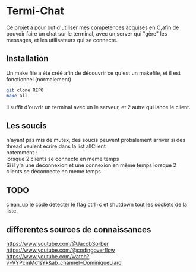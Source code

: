 # Termi-Chat

Ce projet a pour but d'utiliser mes competences acquises en C,afin de pouvoir faire un chat sur le terminal, avec un server qui "gère" les messages, et les utilisateurs qui se connecte. 

## Installation

Un make file a été créé afin de découvrir ce qu'est un makefile, et il est fonctionnel (normalement)

```bash
git clone REPO
make all
```
Il suffit d'ouvrir un terminal avec un le serveur, et 2 autre qui lance le client.

## Les soucis



n'ayant pas mis de mutex, des soucis peuvent probalement arriver si des thread veulent ecrire dans la list allClient  
notemment :  
lorsque 2 clients se connecte en meme temps  
Si il y'a une deconnexion et une connexion en même temps
lorsque 2 clients se déconnecte en meme temps  


## TODO

clean_up le code
detecter le flag ctrl+c et shutdown tout les sockets de la liste.


## differentes sources de connaissances

<https://www.youtube.com/@JacobSorber>  
<https://www.youtube.com/@codingoverflow>  
<https://www.youtube.com/watch?v=VYPcmMo1sYk&ab_channel=DominiqueLiard>  